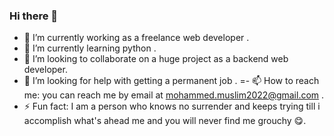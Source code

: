 ### Hi there 👋


- 🔭 I’m currently working as a freelance web developer .
- 🌱 I’m currently learning python .
- 👯 I’m looking to collaborate on a huge project as a backend web developer.
- 🤔 I’m looking for help with getting a permanent job .
=- 📫 How to reach me: you can reach me by email at mohammed.muslim2022@gmail.com .
- ⚡ Fun fact: I am a person who knows no surrender and keeps trying till i accomplish what's ahead me and you will never find me grouchy 😋.

